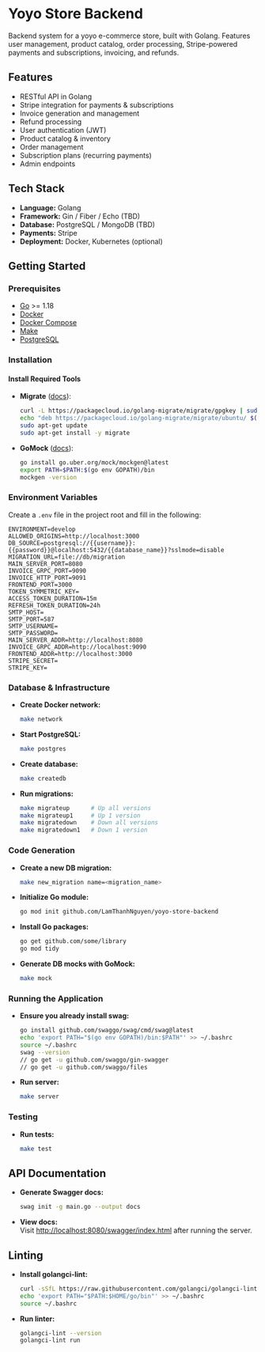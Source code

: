 # Yoyo Store Backend

Backend system for a yoyo e-commerce store, built with Golang. 
Features user management, product catalog, order processing, Stripe-powered payments and subscriptions, invoicing, and refunds.

## Features

- RESTful API in Golang
- Stripe integration for payments & subscriptions
- Invoice generation and management
- Refund processing
- User authentication (JWT)
- Product catalog & inventory
- Order management
- Subscription plans (recurring payments)
- Admin endpoints

## Tech Stack

- **Language:** Golang
- **Framework:** Gin / Fiber / Echo (TBD)
- **Database:** PostgreSQL / MongoDB (TBD)
- **Payments:** Stripe
- **Deployment:** Docker, Kubernetes (optional)

## Getting Started

### Prerequisites

- [Go](https://golang.org/doc/install) >= 1.18
- [Docker](https://docs.docker.com/get-docker/)
- [Docker Compose](https://docs.docker.com/compose/)
- [Make](https://www.gnu.org/software/make/)
- [PostgreSQL](https://www.postgresql.org/)

### Installation

#### Install Required Tools

- **Migrate** ([docs](https://github.com/golang-migrate/migrate/tree/master/cmd/migrate)):
    ```bash
    curl -L https://packagecloud.io/golang-migrate/migrate/gpgkey | sudo apt-key add -
    echo "deb https://packagecloud.io/golang-migrate/migrate/ubuntu/ $(lsb_release -sc) main" | sudo tee /etc/apt/sources.list.d/migrate.list
    sudo apt-get update
    sudo apt-get install -y migrate
    ```

- **GoMock** ([docs](https://github.com/uber-go/mock)):
    ```bash
    go install go.uber.org/mock/mockgen@latest
    export PATH=$PATH:$(go env GOPATH)/bin
    mockgen -version
    ```

### Environment Variables

Create a `.env` file in the project root and fill in the following:

```env
ENVIRONMENT=develop
ALLOWED_ORIGINS=http://localhost:3000
DB_SOURCE=postgresql://{{username}}:{{password}}@localhost:5432/{{database_name}}?sslmode=disable
MIGRATION_URL=file://db/migration
MAIN_SERVER_PORT=8080
INVOICE_GRPC_PORT=9090
INVOICE_HTTP_PORT=9091
FRONTEND_PORT=3000
TOKEN_SYMMETRIC_KEY=
ACCESS_TOKEN_DURATION=15m
REFRESH_TOKEN_DURATION=24h
SMTP_HOST=
SMTP_PORT=587
SMTP_USERNAME=
SMTP_PASSWORD=
MAIN_SERVER_ADDR=http://localhost:8080
INVOICE_GRPC_ADDR=http://localhost:9090
FRONTEND_ADDR=http://localhost:3000
STRIPE_SECRET=
STRIPE_KEY=
```

### Database & Infrastructure

- **Create Docker network:**
    ```bash
    make network
    ```

- **Start PostgreSQL:**
    ```bash
    make postgres
    ```

- **Create database:**
    ```bash
    make createdb
    ```

- **Run migrations:**
    ```bash
    make migrateup      # Up all versions
    make migrateup1     # Up 1 version
    make migratedown    # Down all versions
    make migratedown1   # Down 1 version
    ```

### Code Generation

- **Create a new DB migration:**
    ```bash
    make new_migration name=<migration_name>
    ```

- **Initialize Go module:**
    ```bash
    go mod init github.com/LamThanhNguyen/yoyo-store-backend
    ```

- **Install Go packages:**
    ```bash
    go get github.com/some/library
    go mod tidy
    ```

- **Generate DB mocks with GoMock:**
    ```bash
    make mock
    ```

### Running the Application
- **Ensure you already install swag:**
    ```bash
    go install github.com/swaggo/swag/cmd/swag@latest
    echo 'export PATH="$(go env GOPATH)/bin:$PATH"' >> ~/.bashrc
    source ~/.bashrc
    swag --version
    // go get -u github.com/swaggo/gin-swagger
    // go get -u github.com/swaggo/files
    ```

- **Run server:**
    ```bash
    make server
    ```

### Testing

- **Run tests:**
    ```bash
    make test
    ```

## API Documentation

- **Generate Swagger docs:**
    ```bash
    swag init -g main.go --output docs
    ```
- **View docs:**  
  Visit [http://localhost:8080/swagger/index.html](http://localhost:8080/swagger/index.html) after running the server.

## Linting

- **Install golangci-lint:**
    ```bash
    curl -sSfL https://raw.githubusercontent.com/golangci/golangci-lint/HEAD/install.sh | sh -s -- -b $(go env GOPATH)/bin v2.1.6
    echo 'export PATH="$PATH:$HOME/go/bin"' >> ~/.bashrc
    source ~/.bashrc
    ```

- **Run linter:**
    ```bash
    golangci-lint --version
    golangci-lint run
    ```